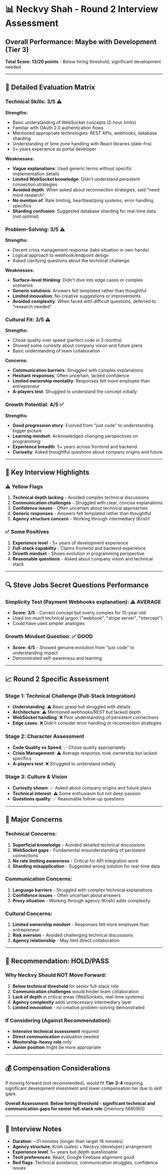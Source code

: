 # 📊 Neckvy Shah - Round 2 Interview Assessment

## Overall Performance: **Maybe with Development (Tier 3)**
**Total Score: 13/20 points** - Below hiring threshold, significant development needed

---

## 🎯 **Detailed Evaluation Matrix**

### **Technical Skills: 3/5** ⚠️
**Strengths:**
- Basic understanding of WebSocket concepts (2-hour limits)
- Familiar with OAuth 2.0 authentication flows
- Mentioned appropriate technologies: REST APIs, webhooks, database sharding
- Understanding of time zone handling with React libraries (date-fns)
- 5+ years experience as portal developer

**Weaknesses:**
- **Vague explanations**: Used generic terms without specific implementation details
- **Limited WebSocket knowledge**: Didn't understand persistent connection strategies
- **Avoided depth**: When asked about reconnection strategies, said "need more research"
- **No mention of**: Rate limiting, heartbeat/ping systems, error handling specifics
- **Sharding confusion**: Suggested database sharding for real-time data (not optimal)

### **Problem-Solving: 3/5** ⚠️
**Strengths:**
- Decent crisis management response (take situation in own hands)
- Logical approach to webhook/endpoint design
- Asked clarifying questions about the technical challenge

**Weaknesses:**
- **Surface-level thinking**: Didn't dive into edge cases or complex scenarios
- **Generic solutions**: Answers felt templated rather than thoughtful
- **Limited innovation**: No creative suggestions or improvements
- **Avoided complexity**: When faced with difficult questions, deferred to "research needed"

### **Cultural Fit: 3/5** ⚠️
**Strengths:**
- Chose quality over speed (perfect code in 3 months)
- Showed some curiosity about company vision and future plans
- Basic understanding of team collaboration

**Concerns:**
- **Communication barriers**: Struggled with complex explanations
- **Hesitant responses**: Often uncertain, lacked confidence
- **Limited ownership mentality**: Responses felt more employee than entrepreneur
- **A-players test**: Struggled to understand the concept initially

### **Growth Potential: 4/5** ✅
**Strengths:**
- **Good progression story**: Evolved from "just code" to understanding bigger picture
- **Learning mindset**: Acknowledged changing perspectives on programming
- **Experience breadth**: 5+ years across frontend and backend
- **Curiosity**: Asked thoughtful questions about company origins and future

---

## 🎯 **Key Interview Highlights**

### **⚠️ Yellow Flags**
1. **Technical depth lacking** - Avoided complex technical discussions
2. **Communication challenges** - Struggled with clear, concise explanations
3. **Confidence issues** - Often uncertain about technical approaches
4. **Generic responses** - Answers felt templated rather than thoughtful
5. **Agency structure concern** - Working through intermediary (Krish)

### **✅ Some Positives**
1. **Experience level** - 5+ years of development experience
2. **Full-stack capability** - Claims frontend and backend experience
3. **Growth mindset** - Shows evolution in programming perspective
4. **Reasonable questions** - Asked about company vision and technical stack

---

## 🔍 **Steve Jobs Secret Questions Performance**

### **Simplicity Test (Payment Webhooks explanation): ⚠️ AVERAGE**
- **Score: 3/5** - Correct concept but overly complex for 10-year-old
- Used too much technical jargon ("webhook", "stripe server", "intercept")
- Could have used simpler analogies

### **Growth Mindset Question: ✅ GOOD**
- **Score: 4/5** - Showed genuine evolution from "just code" to understanding impact
- Demonstrated self-awareness and learning

---

## 📈 **Round 2 Specific Assessment**

### **Stage 1: Technical Challenge (Full-Stack Integration)**
- **Understanding**: ⚠️ Basic grasp but struggled with details
- **Architecture**: ⚠️ Mentioned webhooks/REST but lacked depth
- **WebSocket handling**: ❌ Poor understanding of persistent connections
- **Edge cases**: ❌ Didn't consider error handling or reconnection strategies

### **Stage 2: Character Assessment**
- **Code Quality vs Speed**: ✅ Chose quality appropriately
- **Crisis Management**: ⚠️ Average response, took ownership but lacked specifics
- **A-players test**: ❌ Struggled to understand initially

### **Stage 3: Culture & Vision**
- **Curiosity shown**: ✅ Asked about company origins and future plans
- **Technical interest**: ⚠️ Some enthusiasm but not deep passion
- **Questions quality**: ✅ Reasonable follow-up questions

---

## 🚨 **Major Concerns**

### **Technical Concerns:**
1. **Superficial knowledge** - Avoided detailed technical discussions
2. **WebSocket gaps** - Fundamental misunderstanding of persistent connections
3. **No rate limiting awareness** - Critical for API integration work
4. **Sharding misapplication** - Suggested wrong solution for real-time data

### **Communication Concerns:**
1. **Language barriers** - Struggled with complex technical explanations
2. **Confidence issues** - Often uncertain about answers
3. **Proxy situation** - Working through agency (Krish) adds complexity

### **Cultural Concerns:**
1. **Limited ownership mindset** - Responses felt more employee than entrepreneur
2. **Risk aversion** - Avoided challenging technical discussions
3. **Agency relationship** - May limit direct collaboration

---

## 🎯 **Recommendation: HOLD/PASS**

### **Why Neckvy Should NOT Move Forward:**
1. **Below technical threshold** for senior full-stack role
2. **Communication challenges** would hinder team collaboration
3. **Lack of depth** in critical areas (WebSockets, real-time systems)
4. **Agency complexity** adds unnecessary intermediary layer
5. **Limited innovation** - no creative problem-solving demonstrated

### **If Considering (Against Recommendation):**
- **Intensive technical assessment** required
- **Direct communication** evaluation needed
- **Mentorship-heavy role** only
- **Junior position** might be more appropriate

---

## 💰 **Compensation Considerations**
If moving forward (not recommended), would fit **Tier 3-4** requiring significant development investment and lower compensation tier due to skill gaps.

**Overall Assessment: Below hiring threshold - significant technical and communication gaps for senior full-stack role** [[memory:568090]]

---

## 📝 **Interview Notes**
- **Duration**: ~31 minutes (longer than target 18 minutes)
- **Agency structure**: Krish (sales) + Neckvy (developer) arrangement
- **Experience level**: 5+ years but depth questionable
- **Tech preferences**: React, Google Firebase alignment good
- **Red flags**: Technical avoidance, communication struggles, confidence issues 